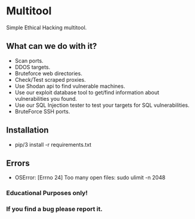 # Multitool
Simple Ethical Hacking multitool.

## What can we do with it?
- Scan ports.
- DDOS targets.
- Bruteforce web directories.
- Check/Test scraped proxies.
- Use Shodan api to find vulnerable machines.
- Use our exploit database tool to get/find information about vulnerabilities you found.
- Use our SQL Injection tester to test your targets for SQL vulnerabilities.
- BruteForce SSH ports.


## Installation
- pip/3 install -r requirements.txt


## Errors
- OSError: [Errno 24] Too many open files:
sudo ulimit -n 2048

### Educational Purposes only!


### If you find a bug please report it.
